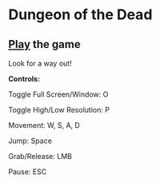 # Dungeon of the Dead

## [Play](https://frigidough.itch.io/dungeon-of-the-dead) the game

Look for a way out!

**Controls:** 

Toggle Full Screen/Window: O

Toggle High/Low Resolution: P

Movement: W, S, A, D

Jump: Space

Grab/Release: LMB

Pause: ESC

